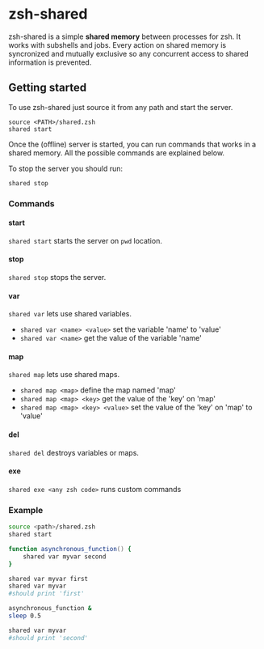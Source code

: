 # zsh-shared

zsh-shared is a simple **shared memory** between processes for zsh. It works with subshells and jobs.
Every action on shared memory is syncronized and mutually exclusive so any concurrent access to shared information is prevented.

## Getting started

To use zsh-shared just source it from any path and start the server.

```
source <PATH>/shared.zsh
shared start
```

Once the (offline) server is started, you can run commands that works in a shared memory. All the possible commands are explained below.

To stop the server you should run:

```
shared stop
```

### Commands

#### start

`shared start` starts the server on `pwd` location.

#### stop

`shared stop` stops the server.

#### var

`shared var` lets use shared variables.
* `shared var <name> <value>` set the variable 'name' to 'value'
* `shared var <name>` get the value of the variable 'name'

#### map

`shared map` lets use shared maps.
* `shared map <map>` define the map named 'map'
* `shared map <map> <key>` get the value of the 'key' on 'map'
* `shared map <map> <key> <value>` set the value of the 'key' on 'map' to 'value'

#### del

`shared del` destroys variables or maps.

#### exe
`shared exe <any zsh code>` runs custom commands

### Example

```zsh
source <path>/shared.zsh
shared start

function asynchronous_function() {
    shared var myvar second
}

shared var myvar first
shared var myvar
#should print 'first'

asynchronous_function &
sleep 0.5

shared var myvar 
#should print 'second'
```
